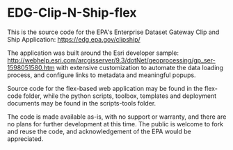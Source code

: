 # EDG-Clip-N-Ship-flex

This is the source code for the EPA's Enterprise Dataset Gateway Clip and Ship Application:
https://edg.epa.gov/clipship/

The application was built around the Esri developer sample:
http://webhelp.esri.com/arcgisserver/9.3/dotNet/geoprocessing/gp_ser-1598051580.htm
with extensive customization to automate the data loading process, and configure links to metadata and meaningful popups.

Source code for the flex-based web application may be found in the flex-code folder, while the python scripts, toolbox, templates and deployment documents may be found in the scripts-tools folder.

The code is made available as-is, with no support or warranty, and there are no plans for further development at this time. The public is welcome to fork and reuse the code, and acknowledgement of the EPA would be appreciated.